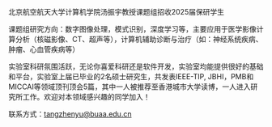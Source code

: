北京航空航天大学计算机学院汤振宇教授课题组招收2025届保研学生

课题组研究方向：数字图像处理，模式识别，深度学习等，主要应用于医学影像计算分析（核磁影像、CT、超声等），计算机辅助诊断与治疗（如：神经系统疾病、肿瘤、心血管疾病等）

实验室科研氛围活跃，无论你喜爱科研还是软件开发，实验室均能提供很好的基础和平台，实验室上届已毕业的2名硕士研究生，共发表IEEE-TIP, JBHI，PMB和MICCAI等领域顶刊顶会5篇，其中一人被推荐至香港城市大学读博，一人进入研究所工作。欢迎对本领域感兴趣的同学加入！

联系方式：tangzhenyu@buaa.edu.cn